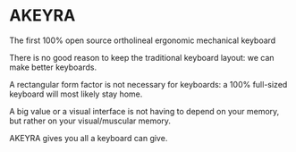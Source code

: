 # AKEYRA
The first 100% open source ortholineal ergonomic mechanical keyboard

There is no good reason to keep the traditional keyboard layout: we can make better keyboards.

A rectangular form factor is not necessary for keyboards: a 100% full-sized keyboard will most likely stay home. 

A big value or a visual interface is not having to depend on your memory, but rather on your visual/muscular memory.

AKEYRA gives you all a keyboard can give.


